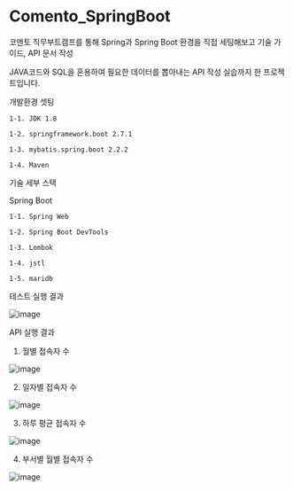 # Comento_SpringBoot 

코멘토 직무부트캠프를 통해 Spring과 Spring Boot 환경을 직접 세팅해보고 기술 가이드, API 문서 작성

JAVA코드와 SQL을 혼용하여 필요한 데이터를 뽑아내는 API 작성 실습까지 한 프로젝트입니다.

개발환경 셋팅

    1-1. JDK 1.8

    1-2. springframework.boot 2.7.1

    1-3. mybatis.spring.boot 2.2.2
    
    1-4. Maven 
    
기술 세부 스택

Spring Boot

    1-1. Spring Web
    
    1-2. Spring Boot DevTools
    
    1-3. Lombok
    
    1-4. jstl
    
    1-5. maridb 
    
테스트 실행 결과

  ![image](https://user-images.githubusercontent.com/84260096/176841467-ad8fdcaa-d43d-423d-8f52-650dc7f9b860.png)
  
  
  
API 실행 결과


1. 월별 접속자 수

![image](https://user-images.githubusercontent.com/84260096/178091901-06f98b02-c194-47e2-abc9-ed0674c99307.png)


2. 일자별 접속자 수

![image](https://user-images.githubusercontent.com/84260096/178091924-c25ecf53-fe16-4b83-8701-b6d873e3b1b9.png)


3. 하루 평균 접속자 수

![image](https://user-images.githubusercontent.com/84260096/178091935-35165d36-dca0-414e-b8d9-1edd792fa9d9.png)


4. 부서별 월별 접속자 수

![image](https://user-images.githubusercontent.com/84260096/178091965-4fa47854-568f-42b4-889a-9c370a10c9b1.png)
